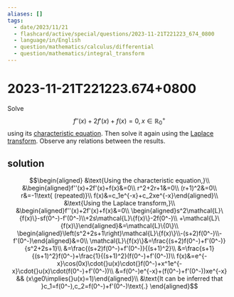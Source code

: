 ```yaml
---
aliases: []
tags:
  - date/2023/11/21
  - flashcard/active/special/questions/2023-11-21T221223_674_0800
  - language/in/English
  - question/mathematics/calculus/differential
  - question/mathematics/integral_transform
---
```


# 2023-11-21T221223.674+0800

Solve $$f''(x)+2f'(x)+f(x)=0,x\in\mathbb{R}^+_0$$ using its [characteristic equation](../../general/characteristic%20equation%20(calculus).md). Then solve it again using the [Laplace transform](../../general/Laplace%20transform.md). Observe any relations between the results.

## solution

$$\begin{aligned}
&\text{Using the characteristic equation,}\\
&\begin{aligned}f''(x)+2f'(x)+f(x)&=0\\
r^2+2r+1&=0\\
(r+1)^2&=0\\
r&=-1\text{ (repeated)}\\
f(x)&=c_1e^{-x}+c_2xe^{-x}\end{aligned}\\
&\text{Using the Laplace transform,}\\
&\begin{aligned}f''(x)+2f'(x)+f(x)&=0\\
\begin{aligned}s^2\mathcal{L}\{f(x)\}-sf(0^-)-f'(0^-)\\+2s\mathcal{L}\{f(x)\}-2f(0^-)\\
+\mathcal{L}\{f(x)\}\end{aligned}&=\mathcal{L}\{0\}\\
\begin{aligned}\left(s^2+2s+1\right)\mathcal{L}\{f(x)\}\\-(s+2)f(0^-)\\-f'(0^-)\end{aligned}&=0\\
\mathcal{L}\{f(x)\}&=\frac{(s+2)f(0^-)+f'(0^-)}{s^2+2s+1}\\
&=\frac{(s+2)f(0^-)+f'(0^-)}{(s+1)^2}\\
&=\frac{s+1}{(s+1)^2}f(0^-)+\frac{1}{(s+1)^2}(f(0^-)+f'(0^-))\\
f(x)&=e^{-x}\cos(0x)\cdot{}u(x)\cdot{}f(0^-)+x^1e^{-x}\cdot{}u(x)\cdot(f(0^-)+f'(0^-))\\
&=f(0^-)e^{-x}+(f(0^-)+f'(0^-))xe^{-x} && (x\ge0\implies{}u(x)=1)\end{aligned}\\
&\text{It can be inferred that }c_1=f(0^-),c_2=f(0^-)+f'(0^-)\text{.}
\end{aligned}$$
